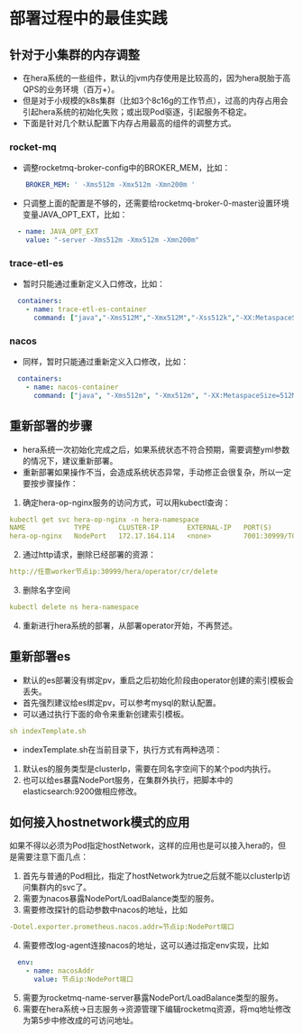 # 部署过程中的最佳实践

## 针对于小集群的内存调整
- 在hera系统的一些组件，默认的jvm内存使用是比较高的，因为hera脱胎于高QPS的业务环境（百万+）。
- 但是对于小规模的k8s集群（比如3个8c16g的工作节点），过高的内存占用会引起hera系统的初始化失败；或出现Pod驱逐，引起服务不稳定。
- 下面是针对几个默认配置下内存占用最高的组件的调整方式。

### rocket-mq
- 调整rocketmq-broker-config中的BROKER_MEM，比如： 
```yaml
    BROKER_MEM: ' -Xms512m -Xmx512m -Xmn200m '
```
- 只调整上面的配置是不够的，还需要给rocketmq-broker-0-master设置环境变量JAVA_OPT_EXT，比如：
```yaml
  - name: JAVA_OPT_EXT
    value: "-server -Xms512m -Xmx512m -Xmn200m"
```

### trace-etl-es
- 暂时只能通过重新定义入口修改，比如：
```yaml
  containers:
    - name: trace-etl-es-container
      command: ["java","-Xms512M","-Xmx512M","-Xss512k","-XX:MetaspaceSize=128m","-XX:MaxMetaspaceSize=256m","-XX:MaxDirectMemorySize=512M","-XX:+PrintReferenceGC","-XX:+PrintGCDetails","-XX:+PrintGCDateStamps","-XX:+PrintHeapAtGC","-Xloggc:/home/work/log/gc.log","-Duser.timezone=Asia/Shanghai","-XX:+HeapDumpOnOutOfMemoryError","-XX:HeapDumpPath=/home/rocksdb/dum/oom.dump","-jar","/home/work/trace-etl-es/trace-etl-es-1.0.0-SNAPSHOT.jar","&&","tail","-f","/dev/null"]
```

### nacos
- 同样，暂时只能通过重新定义入口修改，比如：
```yaml
  containers:
    - name: nacos-container
      command: ["java", "-Xms512m", "-Xmx512m", "-XX:MetaspaceSize=512M", "-XX:+UseG1GC", "-XX:+PrintReferenceGC", "-XX:+PrintGCDetails", "-XX:+PrintGCDateStamps", "-XX:+PrintHeapAtGC", "-verbose:gc", "-Xloggc:/home/work/log/nacos/gc.log", "-jar", "-Dnacos.standalone=true", "/home/work/nacos/nacos-server.jar", "--server.port=80"]
```

## 重新部署的步骤
- hera系统一次初始化完成之后，如果系统状态不符合预期，需要调整yml参数的情况下，建议重新部署。
- 重新部署如果操作不当，会造成系统状态异常，手动修正会很复杂，所以一定要按步骤操作：
1. 确定hera-op-nginx服务的访问方式，可以用kubectl查询：
```yaml
kubectl get svc hera-op-nginx -n hera-namespace
NAME            TYPE       CLUSTER-IP       EXTERNAL-IP   PORT(S)          AGE
hera-op-nginx   NodePort   172.17.164.114   <none>        7001:30999/TCP   6d2h
```
2. 通过http请求，删除已经部署的资源：
```yaml
http://任意worker节点ip:30999/hera/operator/cr/delete
```
3. 删除名字空间
```yaml
kubectl delete ns hera-namespace
```
4. 重新进行hera系统的部署，从部署operator开始，不再赘述。

## 重新部署es
- 默认的es部署没有绑定pv，重启之后初始化阶段由operator创建的索引模板会丢失。
- 首先强烈建议给es绑定pv，可以参考mysql的默认配置。
- 可以通过执行下面的命令来重新创建索引模板。
```yaml
sh indexTemplate.sh
```
- indexTemplate.sh在当前目录下，执行方式有两种选项：
1. 默认es的服务类型是clusterIp，需要在同名字空间下的某个pod内执行。
2. 也可以给es暴露NodePort服务，在集群外执行，把脚本中的elasticsearch:9200做相应修改。

## 如何接入hostnetwork模式的应用
如果不得以必须为Pod指定hostNetwork，这样的应用也是可以接入hera的，但是需要注意下面几点：
1. 首先与普通的Pod相比，指定了hostNetwork为true之后就不能以clusterIp访问集群内的svc了。
2. 需要为nacos暴露NodePort/LoadBalance类型的服务。
3. 需要修改探针的启动参数中nacos的地址，比如
```yaml
-Dotel.exporter.prometheus.nacos.addr=节点ip:NodePort端口
```
4. 需要修改log-agent连接nacos的地址，这可以通过指定env实现，比如
```yaml
  env:
    - name: nacosAddr
      value: 节点ip:NodePort端口
```
5. 需要为rocketmq-name-server暴露NodePort/LoadBalance类型的服务。
6. 需要在hera系统->日志服务->资源管理下编辑rocketmq资源，将mq地址修改为第5步中修改成的可访问地址。
